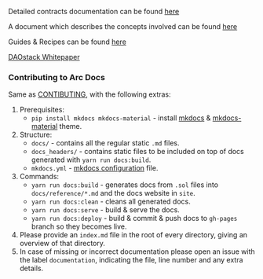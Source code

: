 Detailed contracts documentation can be found [here](reference)

A document which describes the concepts involved can be found [here](concepts.md)

Guides & Recipes can be found [here](guides)

[DAOstack Whitepaper](DAOstack%20White%20Paper%20V1.0.pdf)

### Contributing to Arc Docs
Same as [CONTIBUTING](https://github.com/daostack/Arc/blob/master/CONTRIBUTING.md), with the following extras:

1. Prerequisites:
    * `pip install mkdocs mkdocs-material` - install [mkdocs](http://www.mkdocs.org/) & [mkdocs-material](https://squidfunk.github.io/mkdocs-material/) theme.
2. Structure:
    * `docs/` - contains all the regular static `.md` files.
    * `docs_headers/` - contains static files to be included on top of docs generated with `yarn run docs:build`.
    * `mkdocs.yml` - [mkdocs configuration](http://www.mkdocs.org/user-guide/configuration/) file.
3. Commands:
    * `yarn run docs:build` - generates docs from `.sol` files into `docs/reference/*.md` and the docs website in `site`.
    * `yarn run docs:clean` - cleans all generated docs.
    * `yarn run docs:serve` - build & serve the docs.
    * `yarn run docs:deploy` - build & commit & push docs to `gh-pages` branch so they becomes live.
4. Please provide an `index.md` file in the root of every directory, giving an overview of that directory.
5. In case of missing or incorrect documentation please open an issue with the label `documentation`, indicating the file, line number and any extra details.
